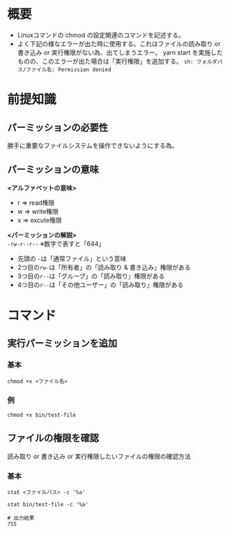 # 概要
- Linuxコマンドの chmod の設定関連のコマンドを記述する。
- よく下記の様なエラーが出た時に使用する。これはファイルの読み取り or 書き込み or 実行権限がない為、出てしまうエラー。 
yarn start を実施したものの、このエラーが出た場合は「実行権限」を追加する。
```sh: フォルダパス/ファイル名: Permission denied```

# 前提知識
## パーミッションの必要性
勝手に重要なファイルシステムを操作できないようにする為。

## パーミッションの意味
**<アルファベットの意味>**  
- r => read権限
- w => write権限
- x => excute権限

**<パーミッションの解説>**  
```-rw-r--r--```
※数字で表すと「644」

- 先頭の ```-```は「通常ファイル」という意味
- 2つ目の```rw-```は「所有者」の「読み取り & 書き込み」権限がある
- 3つ目の```r--```は「グループ」の「読み取り」権限がある
- 4つ目の```r--```は「その他ユーザー」の「読み取り」権限がある


# コマンド
## 実行パーミッションを追加
### 基本
```shell
chmod +x <ファイル名>
```

### 例
```shell
chmod +x bin/test-file
```

## ファイルの権限を確認
読み取り or 書き込み or 実行権限したいファイルの権限の確認方法

### 基本
```shell
stat <ファイルパス> -c '%a'
```

```shell
stat bin/test-file -c '%a'
```
```
# 出力結果
755
```
